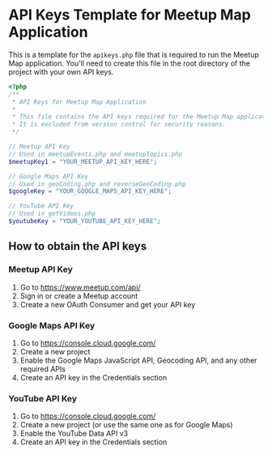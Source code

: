 # API Keys Template for Meetup Map Application

This is a template for the `apikeys.php` file that is required to run the Meetup Map application. You'll need to create this file in the root directory of the project with your own API keys.

```php
<?php
/**
 * API Keys for Meetup Map Application
 * 
 * This file contains the API keys required for the Meetup Map application.
 * It is excluded from version control for security reasons.
 */

// Meetup API Key
// Used in meetupEvents.php and meetupTopics.php
$meetupKey1 = "YOUR_MEETUP_API_KEY_HERE";

// Google Maps API Key
// Used in geoCoding.php and reverseGeoCoding.php
$googleKey = "YOUR_GOOGLE_MAPS_API_KEY_HERE";

// YouTube API Key
// Used in getVideos.php
$youtubeKey = "YOUR_YOUTUBE_API_KEY_HERE";
```

## How to obtain the API keys

### Meetup API Key
1. Go to https://www.meetup.com/api/
2. Sign in or create a Meetup account
3. Create a new OAuth Consumer and get your API key

### Google Maps API Key
1. Go to https://console.cloud.google.com/
2. Create a new project
3. Enable the Google Maps JavaScript API, Geocoding API, and any other required APIs
4. Create an API key in the Credentials section

### YouTube API Key
1. Go to https://console.cloud.google.com/
2. Create a new project (or use the same one as for Google Maps)
3. Enable the YouTube Data API v3
4. Create an API key in the Credentials section